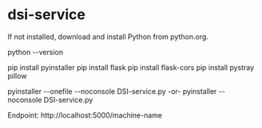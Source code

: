 # dsi-service


If not installed, download and install Python from python.org.

python --version

pip install pyinstaller
pip install flask
pip install flask-cors
pip install pystray pillow

pyinstaller --onefile --noconsole DSI-service.py
-or-
pyinstaller --noconsole DSI-service.py

Endpoint: http://localhost:5000/machine-name